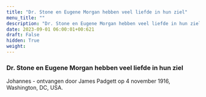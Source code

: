 ```yaml
---
title: "Dr. Stone en Eugene Morgan hebben veel liefde in hun ziel"
menu_title: ""
description: "Dr. Stone en Eugene Morgan hebben veel liefde in hun ziel"
date: 2023-09-01 06:00:01+00:621
draft: False
hidden: True
weight:
---
```

### Dr. Stone en Eugene Morgan hebben veel liefde in hun ziel

Johannes - ontvangen door James Padgett op 4 november 1916, Washington, DC, USA.
